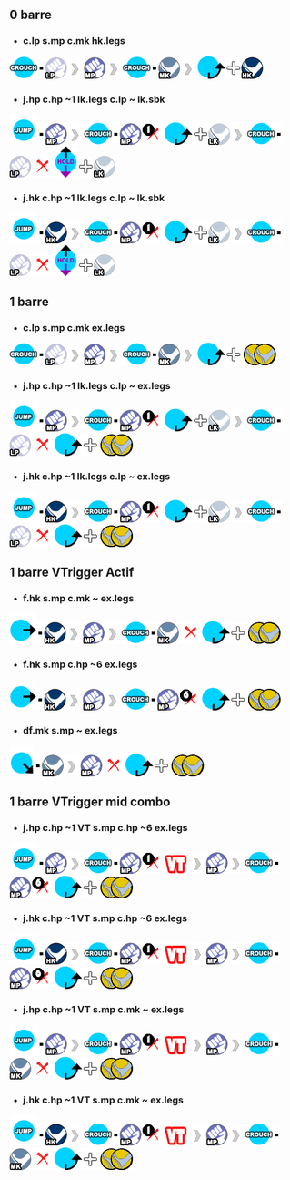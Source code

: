 ## 0 barre
+ ### c.lp s.mp c.mk hk.legs  
![cr]![dot]![lp]![to]![mp]![to]![cr]![dot]![mk]![to]![qcf]![plus]![hk]  
+ ### j.hp c.hp ~1 lk.legs c.lp ~ lk.sbk  
![j]![dot]![mp]![to]![cr]![dot]![mp]![x1]![qcf]![plus]![lk]![to]![cr]![dot]![lp]![x]![cdu]![plus]![lk]  
+ ### j.hk c.hp ~1 lk.legs c.lp ~ lk.sbk  
![j]![dot]![hk]![to]![cr]![dot]![mp]![x1]![qcf]![plus]![lk]![to]![cr]![dot]![lp]![x]![cdu]![plus]![lk]  


## 1 barre
+ ### c.lp s.mp c.mk ex.legs  
![cr]![dot]![lp]![to]![mp]![to]![cr]![dot]![mk]![to]![qcf]![plus]![exk]  
+ ### j.hp c.hp ~1 lk.legs c.lp ~ ex.legs  
![j]![dot]![mp]![to]![cr]![dot]![mp]![x1]![qcf]![plus]![lk]![to]![cr]![dot]![lp]![x]![qcf]![plus]![exk]  
+ ### j.hk c.hp ~1 lk.legs c.lp ~ ex.legs  
![j]![dot]![hk]![to]![cr]![dot]![mp]![x1]![qcf]![plus]![lk]![to]![cr]![dot]![lp]![x]![qcf]![plus]![exk]  

## 1 barre VTrigger Actif
+ ### f.hk s.mp c.mk ~ ex.legs
![f]![dot]![hk]![to]![mp]![to]![cr]![dot]![mk]![x]![qcf]![plus]![exk]
+ ### f.hk s.mp c.hp ~6 ex.legs
![f]![dot]![hk]![to]![mp]![to]![cr]![dot]![mp]![x6]![qcf]![plus]![exk]
+ ### df.mk s.mp ~ ex.legs
![df]![dot]![mk]![to]![mp]![x]![qcf]![plus]![exk]

## 1 barre VTrigger mid combo
+ ### j.hp c.hp ~1 VT s.mp c.hp ~6 ex.legs
![j]![dot]![mp]![to]![cr]![dot]![mp]![x1]![vt] ![to]![mp]![to]![cr]![dot]![mp]![x6]![qcf]![plus]![exk]
+ ### j.hk c.hp ~1 VT s.mp c.hp ~6 ex.legs
![j]![dot]![hk]![to]![cr]![dot]![mp]![x1]![vt] ![to]![mp]![to]![cr]![dot]![mp]![x6]![qcf]![plus]![exk]
+ ### j.hp c.hp ~1 VT s.mp c.mk ~ ex.legs
![j]![dot]![mp]![to]![cr]![dot]![mp]![x1]![vt] ![to]![mp]![to]![cr]![dot]![mk]![x]![qcf]![plus]![exk]
+ ### j.hk c.hp ~1 VT s.mp c.mk ~ ex.legs
![j]![dot]![hk]![to]![cr]![dot]![mp]![x1]![vt] ![to]![mp]![to]![cr]![dot]![mk]![x]![qcf]![plus]![exk]

[ap]: ./SFIcons/any_punch.png
[lp]: ./SFIcons/light_punch.png
[mp]: ./SFIcons/medium_punch.png
[hp]: ./SFIcons/heavy_punch.png
[exp]: ./SFIcons/exp.png

[ak]: ./SFIcons/any_kick.png
[lk]: ./SFIcons/light_kick.png
[mk]: ./SFIcons/medium_kick.png
[hk]: ./SFIcons/heavy_kick.png
[exk]: ./SFIcons/exk.png

[cr]: ./SFIcons/motion_crouch.png
[j]: ./SFIcons/motion_jump.png
[f]: ./SFIcons/motion_right.png
[df]: ./SFIcons/motion_downright.png
[qcf]: ./SFIcons/motion_fb.png
[cdu]: ./SFIcons/motion_down_charge.png
[clr]: ./SFIcons/motion_left_charge.png

[dot]: ./SFIcons/dot.png
[plus]: ./SFIcons/plus.png
[to]: ./SFIcons/right_arrow.png
[x]: ./SFIcons/cancel.png
[x1]: ./SFIcons/cancel1.png
[x2]: ./SFIcons/cancel2.png
[x3]: ./SFIcons/cancel3.png
[x4]: ./SFIcons/cancel4.png
[x5]: ./SFIcons/cancel5.png
[x6]: ./SFIcons/cancel6.png
[vt]: ./SFIcons/vt.png
[vs]: ./SFIcons/vs.png
